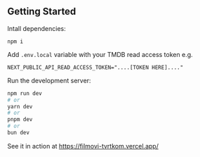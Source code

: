 ## Getting Started

Intall dependencies:

```npm i```

Add `.env.local` variable with your TMDB read access token e.g.

```
NEXT_PUBLIC_API_READ_ACCESS_TOKEN="....[TOKEN HERE]...."
```

Run the development server:

```bash
npm run dev
# or
yarn dev
# or
pnpm dev
# or
bun dev
```

See it in action at https://filmovi-tvrtkom.vercel.app/
